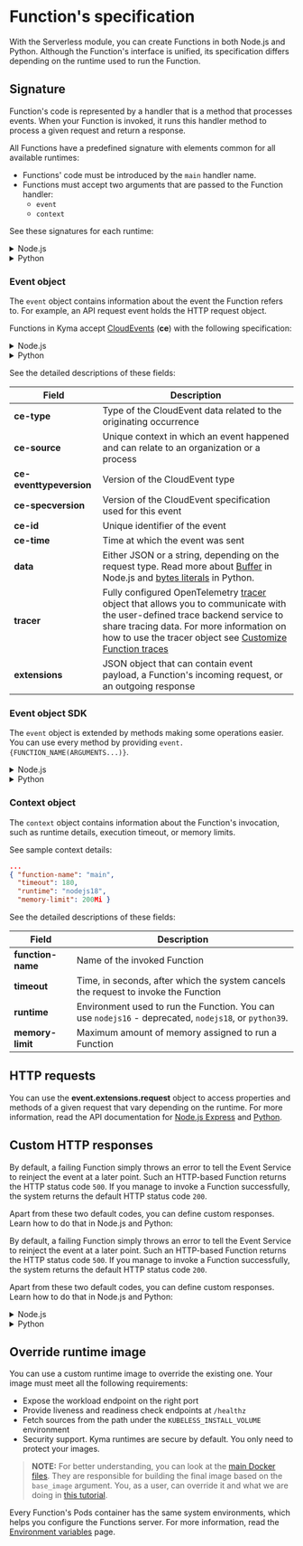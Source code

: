 # Function's specification

With the Serverless module, you can create Functions in both Node.js and Python. Although the Function's interface is unified, its specification differs depending on the runtime used to run the Function.

## Signature

Function's code is represented by a handler that is a method that processes events. When your Function is invoked, it runs this handler method to process a given request and return a response.

All Functions have a predefined signature with elements common for all available runtimes:
- Functions' code must be introduced by the `main` handler name.
- Functions must accept two arguments that are passed to the Function handler:
    - `event`
    - `context`

See these signatures for each runtime:

<div tabs name="signature" group="function-specification">
  <details>
  <summary label="Node.js">
  Node.js
  </summary>

```bash
module.exports = {
  main: function (event, context) {
    return
  }
}
```

</details>
<details>
<summary label="Python">
Python
</summary>

```bash
def main(event, context):
    return
```

</details>
</div>

### Event object

The `event` object contains information about the event the Function refers to. For example, an API request event holds the HTTP request object.

Functions in Kyma accept [CloudEvents](https://cloudevents.io/) (**ce**) with the following specification:

<div tabs name="signature" group="function-specification">
  <details>
  <summary label="Node.js">
  Node.js
  </summary>

```json
...
{
    "ce-type": "com.github.pull_request.opened",
    "ce-source": "/cloudevents/spec/pull/123",
    "ce-eventtypeversion": "v1",
    "ce-specversion": "1.0",
    "ce-id": "abc123",
    "ce-time": "2020-12-20T13:37:33.647Z",
    "data": {BUFFER},
    "tracer": {OPENTELEMETRY_TRACER},
    "extensions": {
        "request": {INCOMING_MESSAGE},
        "response": {SERVER_RESPONSE},
    }
}
```
</details>
<details>
<summary label="Python">
Python
</summary>

```json
{
    "ce-type": "com.github.pull_request.opened",
    "ce-source": "/cloudevents/spec/pull/123",
    "ce-eventtypeversion": "v1",
    "ce-specversion": "1.0",
    "ce-id": "abc123",
    "ce-time": "2020-12-20T13:37:33.647Z",
    "data": "",
    "tracer": {OPENTELEMETRY_TRACER},
    "extensions": {
        "request": {PICKLABLE_BOTTLE_REQUEST},
    }
}
```

</details>
</div>

See the detailed descriptions of these fields:

| Field | Description |
|-------|-------------|
| **ce-type** | Type of the CloudEvent data related to the originating occurrence |
| **ce-source** | Unique context in which an event happened and can relate to an organization or a process |
| **ce-eventtypeversion** | Version of the CloudEvent type |
| **ce-specversion** | Version of the CloudEvent specification used for this event |
| **ce-id** | Unique identifier of the event |
| **ce-time** | Time at which the event was sent |
| **data** | Either JSON or a string, depending on the request type. Read more about [Buffer](https://nodejs.org/api/buffer.html) in Node.js and [bytes literals](https://docs.python.org/3/reference/lexical_analysis.html#string-and-bytes-literals) in Python. |
| **tracer** | Fully configured OpenTelemetry [tracer](https://opentelemetry.io/docs/reference/specification/trace/api/#tracer) object that allows you to communicate with the user-defined trace backend service to share tracing data. For more information on how to use the tracer object see [Customize Function traces](01-100-customize-function-traces.md) |
| **extensions** | JSON object that can contain event payload, a Function's incoming request, or an outgoing response |


### Event object SDK

The `event` object is extended by methods making some operations easier. You can use every method by providing `event.{FUNCTION_NAME(ARGUMENTS...)}`.

<div tabs name="signature" group="function-specification">
<details>
<summary label="Node.js">
Node.js
</summary>

| Method name | Arguments | Description |
|---------------|-----------|-------------|
| **setResponseHeader** | key, value | Sets a header to the `response` object based on the given key and value |
| **setResponseContentType** | type | Sets the `ContentType` header to the `response` object based on the given type |
| **setResponseStatus** | status | Sets the `response` status based on the given status |
| **publishCloudEvent** | event | **Deprecated: use `emitCloudEvent` instead.** Publishes a CloudEvent on the publisher service based on the given CloudEvent object |
| **buildResponseCloudEvent** | id, type, data | **Deprecated: use `emitCloudEvent` instead.** Builds a CloudEvent object based on the `request` CloudEvent object and the given arguments |
| **emitCloudEvent** | type, source, data, optionalCloudEventAttribute | Builds a CloudEvent based on the arguments and emits it on the eventing publisher service. You can pass any additional [cloudevent attributes](https://github.com/cloudevents/spec/blob/v1.0.2/cloudevents/formats/json-format.md#2-attributes) as properties of the last optional argument `optionalCloudEventAttribute` |

</details>
<details>
<summary label="Python">
Python
</summary>

| Method name | Arguments | Description |
|----------|-----------|-------------|
| **publishCloudEvent** | event | Publishes a CloudEvent on the publisher service based on the given CloudEvent object |
| **buildResponseCloudEvent** | id, type, data | Builds a CloudEvent object based on the `request` CloudEvent object and the given arguments |

</details>
</div>

### Context object

The `context` object contains information about the Function's invocation, such as runtime details, execution timeout, or memory limits.

See sample context details:

```json
...
{ "function-name": "main",
  "timeout": 180,
  "runtime": "nodejs18",
  "memory-limit": 200Mi }
```

See the detailed descriptions of these fields:

| Field | Description                                                                               |
|-------|-------------------------------------------------------------------------------------------|
| **function-name** | Name of the invoked Function                                                              |
| **timeout** | Time, in seconds, after which the system cancels the request to invoke the Function       |
| **runtime** | Environment used to run the Function. You can use `nodejs16` - deprecated, `nodejs18`, or `python39`. |
| **memory-limit** | Maximum amount of memory assigned to run a Function                                       |

## HTTP requests

You can use the **event.extensions.request** object to access properties and methods of a given request that vary depending on the runtime. For more information, read the API documentation for [Node.js Express](http://expressjs.com/en/api.html#req) and [Python](https://bottlepy.org/docs/dev/api.html#the-request-object).

## Custom HTTP responses

By default, a failing Function simply throws an error to tell the Event Service to reinject the event at a later point. Such an HTTP-based Function returns the HTTP status code `500`.  If you manage to invoke a Function successfully, the system returns the default HTTP status code `200`.

Apart from these two default codes, you can define custom responses. Learn how to do that in Node.js and Python:

By default, a failing Function simply throws an error to tell the Event Service to reinject the event at a later point. Such an HTTP-based Function returns the HTTP status code `500`.  If you manage to invoke a Function successfully, the system returns the default HTTP status code `200`.

Apart from these two default codes, you can define custom responses. Learn how to do that in Node.js and Python:

<div tabs name="custom-http-response" group="function-specification">
<details>
<summary label="Node.js">
Node.js
</summary>


To define custom responses in all Node.js runtimes, use the **event.extensions.response** object.

This object is created by the Express framework and can be customized. For more information, read [Node.js API documentation](https://nodejs.org/docs/latest-v12.x/api/http.html#http_class_http_serverresponse).

This example shows how to set such a custom response in Node.js for the HTTP status code `400`:

```js
module.exports = {    
    main: function (event, context) {
        if (event.extensions.request.query.id === undefined) {
            res = event.extensions.response;
            res.status(400)
            return
        }
        return "42"
    }
}
```

</details>
<details>
<summary label="Python">
Python
</summary>


To define custom responses in all Python runtimes, use the **HTTPResponse** object available in Bottle.

This object must be instantiated and can be customized. For more information, read [Bottle API documentation](https://bottlepy.org/docs/dev/api.html#the-response-object).

The following example shows how to set such a custom response in Python for the HTTP status code `400`:

```python
from bottle import HTTPResponse

SUPPORTED_CONTENT_TYPES = ['application/json']

def main(event, context):
    request = event['extensions']['request']

    response_content_type = 'application/json'
    headers = {
        'Content-Type': response_content_type
    }

    status = 202
    response_payload = {'success': 'Message accepted.'}

    if request.headers.get('Content-Type') not in SUPPORTED_CONTENT_TYPES:
        status = 400
        response_payload = json.dumps({'error': 'Invalid Content-Type.'})

    return HTTPResponse(body=response_payload, status=status, headers=headers)
```

</details>
</div>

## Override runtime image

You can use a custom runtime image to override the existing one. Your image must meet all the following requirements:

- Expose the workload endpoint on the right port
- Provide liveness and readiness check endpoints at `/healthz`
- Fetch sources from the path under the `KUBELESS_INSTALL_VOLUME` environment
- Security support. Kyma runtimes are secure by default. You only need to protect your images.

> **NOTE:** For better understanding, you can look at the [main Docker files](https://github.com/kyma-project/kyma/blob/main/resources/serverless/templates/runtimes.yaml). They are responsible for building the final image based on the `base_image` argument. You, as a user, can override it and what we are doing in [this tutorial](01-110-override-runtime-image.md).

Every Function's Pods container has the same system environments, which helps you configure the Functions server. For more information, read the [Environment variables](05-20-env-variables.md) page.